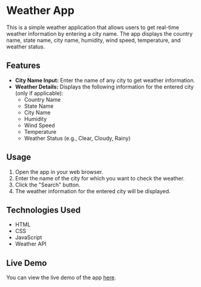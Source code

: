 # Weather App

This is a simple weather application that allows users to get real-time weather information by entering a city name. The app displays the country name, state name, city name, humidity, wind speed, temperature, and weather status.

## Features

- **City Name Input:** Enter the name of any city to get weather information.
- **Weather Details:** Displays the following information for the entered city (only if applicable):
  - Country Name
  - State Name 
  - City Name
  - Humidity
  - Wind Speed
  - Temperature
  - Weather Status (e.g., Clear, Cloudy, Rainy)

## Usage

1. Open the app in your web browser.
2. Enter the name of the city for which you want to check the weather.
3. Click the "Search" button.
4. The weather information for the entered city will be displayed.

## Technologies Used

- HTML
- CSS
- JavaScript
- Weather API

## Live Demo

You can view the live demo of the app [here](https://weather-displayer.netlify.app/).

